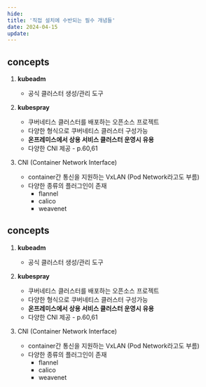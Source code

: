 ```yaml
---
hide:
title: '직접 설치에 수반되는 필수 개념들'
date: 2024-04-15
update:
---
```


## concepts

1. **kubeadm**

   - 공식 클러스터 생성/관리 도구

2. **kubespray**

   - 쿠버네티스 클러스터를 배포하는 오픈소스 프로젝트
   - 다양한 형식으로 쿠버네티스 클러스터 구성가능
   - **온프레미스에서 상용 서비스 클러스터 운영시 유용**
   - 다양한 CNI 제공 - p.60,61

3. CNI (Container Network Interface)

   - container간 통신을 지원하는 VxLAN (Pod Network라고도 부름)
   - 다양한 종류의 플러그인이 존재
     - flannel
     - calico
     - weavenet
## concepts

1. **kubeadm**

   - 공식 클러스터 생성/관리 도구

2. **kubespray**

   - 쿠버네티스 클러스터를 배포하는 오픈소스 프로젝트
   - 다양한 형식으로 쿠버네티스 클러스터 구성가능
   - **온프레미스에서 상용 서비스 클러스터 운영시 유용**
   - 다양한 CNI 제공 - p.60,61

3. CNI (Container Network Interface)

   - container간 통신을 지원하는 VxLAN (Pod Network라고도 부름)
   - 다양한 종류의 플러그인이 존재
     - flannel
     - calico
     - weavenet
